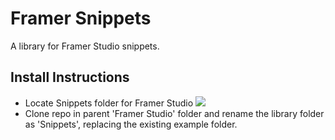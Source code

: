 Framer Snippets
===============

A library for Framer Studio snippets.

## Install Instructions
- Locate Snippets folder for Framer Studio
![](https://cloudup.com/cbf_gChBZdt+)
- Clone repo in parent 'Framer Studio' folder and rename the library folder as 'Snippets', replacing the existing example folder.
